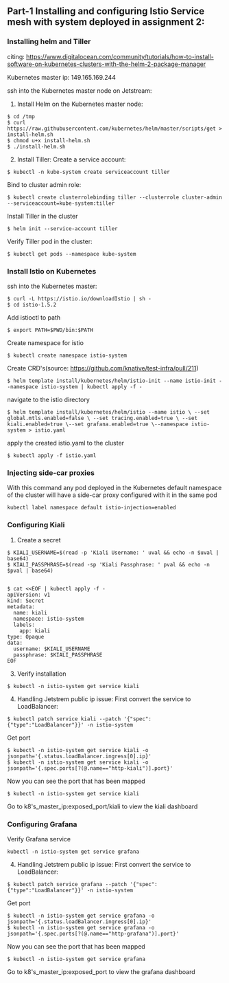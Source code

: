 ## Part-1 Installing and configuring Istio Service mesh with system deployed in assignment 2:
### Installing helm and Tiller
citing: https://www.digitalocean.com/community/tutorials/how-to-install-software-on-kubernetes-clusters-with-the-helm-2-package-manager

Kubernetes master ip: 149.165.169.244

ssh into the Kubernetes master node on Jetstream: 
1) Install Helm on the Kubernetes master node:
```
$ cd /tmp
$ curl https://raw.githubusercontent.com/kubernetes/helm/master/scripts/get > install-helm.sh
$ chmod u+x install-helm.sh
$ ./install-helm.sh
```
2) Install Tiller:
Create a service account:
```
$ kubectl -n kube-system create serviceaccount tiller
```
Bind to cluster admin role:
```
$ kubectl create clusterrolebinding tiller --clusterrole cluster-admin --serviceaccount=kube-system:tiller
```
Install Tiller in the cluster
```
$ helm init --service-account tiller
```
Verify Tiller pod in the cluster:
```
$ kubectl get pods --namespace kube-system
```
### Install Istio on Kubernetes
ssh into the Kubernetes master:
```
$ curl -L https://istio.io/downloadIstio | sh -
$ cd istio-1.5.2
```
Add istioctl to path
```
$ export PATH=$PWD/bin:$PATH
```
Create namespace for istio
```
$ kubectl create namespace istio-system
```
Create CRD's(source: https://github.com/knative/test-infra/pull/211)
```
$ helm template install/kubernetes/helm/istio-init --name istio-init --namespace istio-system | kubectl apply -f -
```
navigate to the istio directory
```
$ helm template install/kubernetes/helm/istio --name istio \ --set global.mtls.enabled=false \ --set tracing.enabled=true \ --set kiali.enabled=true \--set grafana.enabled=true \--namespace istio-system > istio.yaml
```
apply the created istio.yaml to the cluster
```
$ kubectl apply -f istio.yaml
```

### Injecting side-car proxies
With this command any pod deployed in the Kubernetes default namespace of the cluster will have a side-car proxy configured with it in the same pod
```
kubectl label namespace default istio-injection=enabled
```

### Configuring Kiali
1) Create a secret
```
$ KIALI_USERNAME=$(read -p 'Kiali Username: ' uval && echo -n $uval | base64)
$ KIALI_PASSPHRASE=$(read -sp 'Kiali Passphrase: ' pval && echo -n $pval | base64)


$ cat <<EOF | kubectl apply -f -
apiVersion: v1
kind: Secret
metadata:
  name: kiali
  namespace: istio-system
  labels:
    app: kiali
type: Opaque
data:
  username: $KIALI_USERNAME
  passphrase: $KIALI_PASSPHRASE
EOF
```
3) Verify installation
```
$ kubectl -n istio-system get service kiali
```

4) Handling Jetstrem public ip issue:
First convert the service to LoadBalancer:
```
$ kubectl patch service kiali --patch '{"spec":{"type":"LoadBalancer"}}' -n istio-system
```
Get port
```
$ kubectl -n istio-system get service kiali -o jsonpath='{.status.loadBalancer.ingress[0].ip}'
$ kubectl -n istio-system get service kiali -o jsonpath='{.spec.ports[?(@.name=="http-kiali")].port}'
```
Now you can see the port that has been mapped
```
$ kubectl -n istio-system get service kiali
```
Go to k8's_master_ip:exposed_port/kiali to view the kiali dashboard

### Configuring Grafana
Verify Grafana service
```
kubectl -n istio-system get service grafana
```

4) Handling Jetstrem public ip issue:
First convert the service to LoadBalancer:
```
$ kubectl patch service grafana --patch '{"spec":{"type":"LoadBalancer"}}' -n istio-system
```
Get port
```
$ kubectl -n istio-system get service grafana -o jsonpath='{.status.loadBalancer.ingress[0].ip}'
$ kubectl -n istio-system get service grafana -o jsonpath='{.spec.ports[?(@.name=="http-grafana")].port}'
```
Now you can see the port that has been mapped
```
$ kubectl -n istio-system get service grafana
```
Go to k8's_master_ip:exposed_port to view the grafana dashboard




